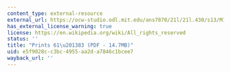 ```yaml
---
content_type: external-resource
external_url: https://ocw-studio.odl.mit.edu/ans7870/21l/21l.430/s13/MIT21L_430S13_Goya_3.pdf
has_external_license_warning: true
license: https://en.wikipedia.org/wiki/All_rights_reserved
status: ''
title: "Prints 61\u201383 (PDF - 14.7MB)"
uid: e5f9028c-c3bc-4955-aa2d-a7846c1bcee7
wayback_url: ''
---
```

